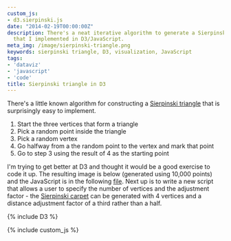 ```yaml
---
custom_js:
- d3.sierpinski.js
date: "2014-02-19T00:00:00Z"
description: There's a neat iterative algorithm to generate a Sierpinski triangle
  that I implemented in D3/JavaScript.
meta_img: /image/sierpinski-triangle.png
keywords: sierpinski triangle, D3, visualization, JavaScript
tags:
- 'dataviz'
- 'javascript'
- 'code'
title: Sierpinski triangle in D3
---
```



There's a little known algorithm for constructing a <a href="https://en.wikipedia.org/wiki/Sierpinski_triangle" target="_blank">Sierpinski triangle</a> that is surprisingly easy to implement.

1. Start the three vertices that form a triangle
2. Pick a random point inside the triangle
3. Pick a random vertex
4. Go halfway from a the random point to the vertex and mark that point
5. Go to step 3 using the result of 4 as the starting point

I'm trying to get better at D3 and thought it would be a good exercise to code it up. The resulting image is below (generated using 10,000 points) and the JavaScript is in the following <a href="{{ STATIC_PATH }}js/d3.sierpinski.js">file</a>. Next up is to write a new script that allows a user to specify the number of vertices and the adjustment factor - the <a href="https://en.wikipedia.org/wiki/Sierpinski_carpet" target="_blank">Sierpinski carpet</a> can be generated with 4 vertices and a distance adjustment factor of a third rather than a half.

<div id="canvas-triangle">
</div>

{% include D3 %}

{% include custom_js %}